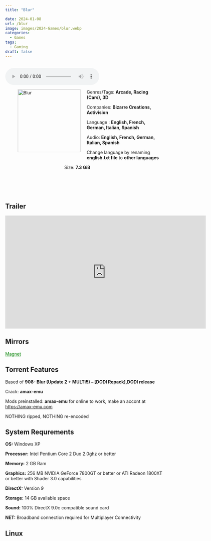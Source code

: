 ```yaml
---
title: "Blur"

date: 2024-01-08
url: /blur
image: images/2024-Games/blur.webp
categories:
  - Games
tags:
  - Gaming
draft: false
---
```

##
<style>
  body.dark-mode,
  body.dark-mode main * {
    background: url('/images/2024-Games/blur.jpg') center center fixed no-repeat;
    background-size: 100% 100%;
    background-size: cover;
    color: #f5f5f5;
  }
</style>
<script>
    document.addEventListener('DOMContentLoaded', function () {
        var body = document.body;
        var switcher = document.querySelector('.js-toggle');
                body.classList.add('dark-mode');
                // Save user preference in storage
                localStorage.setItem('darkMode', 'true');
            
        });
</script>

<audio controls autoplay>
  <source src="/audio/blur.mp3" type="audio/mp3">
  Your browser does not support the audio tag.
</audio>


<figure style="float: left; margin-right: 20px;">
  <img src="/images/2024-Games/blur.webp" alt="Blur" style="width: 200px;">
</figure>

Genres/Tags: **Arcade, Racing (Cars), 3D**

Companies: **Bizarre Creations, Activision**

Language : **English, French, German, Italian, Spanish**

Audio: **English, French, German, Italian, Spanish**

Change language by renaming **english.txt file** to **other languages**

⠀ ⠀⠀⠀⠀⠀⠀⠀⠀⠀⠀⠀⠀⠀⠀⠀⠀⠀Size: **7.3 GiB**
# ⠀

## Trailer
<iframe width="640" height="360" src="https://www.youtube.com/embed/6UHZLynZFjU" title="Blur - PC | PS3 | Xbox 360 - Freeze official video game trailer HD" frameborder="0" allow="accelerometer; autoplay; clipboard-write; encrypted-media; gyroscope; picture-in-picture; web-share" allowfullscreen></iframe>

## Mirrors
<a href="magnet:?xt=urn:btih:5AG5R5HONAPHVOMSMORNO7XU5SELCWW2&dn=Blur" style="color: green;">Magnet</a>

## Torrent Features
Based of **908- Blur (Update 2 + MULTi5) – [DODI Repack],DODI release**

Crack: **amax-emu**

Mods preinstalled: **amax-emu** for online to work, make an accont at https://amax-emu.com

NOTHING ripped, NOTHING re-encoded

## System Requrements
**OS:** Windows XP

**Processor:** Intel Pentium Core 2 Duo 2.0ghz or better

**Memory:** 2 GB Ram

**Graphics:** 256 MB NVIDIA GeForce 7800GT or better or ATI Radeon 1800XT or better with Shader 3.0 capabilities

**DirectX:** Version 9

**Storage:** 14 GB available space

**Sound:** 100% DirectX 9.0c compatible sound card

**NET:** Broadband connection required for Multiplayer Connectivity

## Linux
